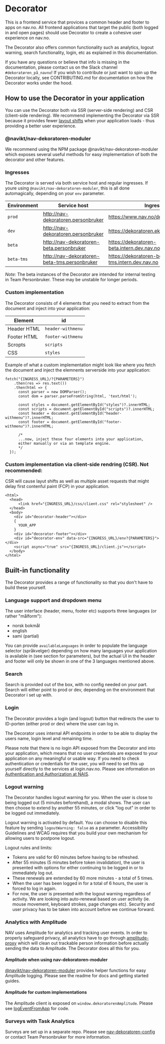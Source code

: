 # Decorator
This is a frontend service that provices a common header and footer to apps on nav.no. All frontend applications that target the public (both logged in and open pages) should use Decorator to create a cohesive user experience on nav.no.

The Decorator also offers common functionality such as analytics, logout warning, search functionality, login, etc as explained in this documentation.

If you have any questions or believe that info is missing in the documentation, please contact us on the Slack channel `#dekoratøren_på_navno`! If you wish to contribute or just want to spin up the Decorator locally, see CONTRIBUTING.md for documentation on how the Decorator works under the hood.

## How to use the Decorator in your application
You can use the Decorator both via SSR (server-side rendering) and CSR (client-side rendering). We recommend implementing the Decorator via SSR because it provides fewer [layout shifts](https://web.dev/articles/cls) when your application loads - thus providing a better user experience.

### @navikt/nav-dekoratoren-moduler
We recommend using the NPM package @navikt/nav-dekoratoren-moduler which exposes several useful methods for easy implementation of both the decorator and other features.

### Ingresses
The Decorator is served via both service host and regular ingresses.  If youre using `@navikt/nav-dekoratoren-moduler`, this is all done automagically, depending on your `env` parameter.

| Environment | Service host | Ingress |
| --- | ---- | --- |
| `prod`  | http://nav-dekoratoren.personbruker | https://www.nav.no/dekoratoren |
| `dev`  | http://nav-dekoratoren.personbruker | https://dekoratoren.ekstern.dev.nav.no |
| `beta`  | http://nav-dekoratoren-beta.personbruker | https://dekoratoren-beta.intern.dev.nav.no |
| `beta-tms`  | http://nav-dekoratoren-beta-tms.personbruker | https://dekoratoren-beta-tms.intern.dev.nav.no |

_Note:_ The beta instances of the Decorator are intended for internal testing in Team Personbruker. These may be unstable for longer periods.

### Custom implementation
The Decorator consists of 4 elements that you need to extract from the document and inject into your application:

| Element     | id                |
| ----------- | ----------------- |
| Header HTML | `header-withmenu` |
| Footer HTML | `footer-withmenu` |
| Scropts     | `scripts`         |
| CSS         | `styles`          |

Example of what a custom implementation might look like where you fetch the document and inject the elemnents serverside into your application:
```
fetch("{INGRESS_URL}/?{PARAMETERS}")
    .then(res => res.text())
    .then(html => {
      const parser = new DOMParser();
      const dom = parser.parseFromString(html, 'text/html');

      const styles = document.getElementById("styles")?.innerHTML;
      const scripts = document.getElementById("scripts")?.innerHTML;
      const header = document.getElementById("header-withmenu")?.innerHTML;
      const footer = document.getElementById("footer-withmenu")?.innerHTML;

      /*
      ...now, inject these four elements into your application,
      either manually or via an template engine.
      */
  });
```

### Custom implementation via client-side rendring (CSR). Not recommended:
CSR will cause layut shifts as well as multiple asset requests that might delay first contenful paint (FCP) in your application.

```
<html>
  <head>
      <link href="{INGRESS_URL}/css/client.css" rel="stylesheet" />
  </head>
  <body>
    <div id="decorator-header"></div>
    {
      YOUR_APP
    }
    <div id="decorator-footer"></div>
    <div id="decorator-env" data-src="{INGRESS_URL}/env?{PARAMETERS}"></div>
    <script async="true" src="{INGRESS_URL}/client.js"></script>
  </body>
</html>
```



## Built-in functionality
The Decorator provides a range of functionality so that you don't have to build these yourself.

### Language support and dropdown menu
The user interface (header, menu, footer etc) supports three languages (or rather "målform"):
- norsk bokmål
- english
- sami (partial)

You can provide `availableLanguages` in order to populate the language selector (språkvelger) depending on how many languages your application is available in (see section for parameters), but the actual UI in the header and footer will only be shown in one of the 3 languages mentioned above.

### Search
Search is provided out of the box, with no config needed on your part. Search will either point to prod or dev, depending on the environment that Decorator i set up with.

### Login
The Decorator provides a login (and logout) button that redirects the user to ID-porten (either prod or dev) where the user can log in.

The Decorator uses internal API endpoints in order to be able to display the users name, login level and remaining time.

Please note that there is no login API exposed from the Decorator and into your application, which means that no user credentials are exposed to your application on any meaningful or usable way. If you need to check authentication or credentials for the user, you will need to set this up yourself directly to the services at login.nav.no. Please see information on [Authentication and Authorization at NAIS](https://docs.nais.io/auth/).

### Logout warning
The Decorator handles logout warning for you. When the user is close to being logged out (5 minutes beforehand), a modal shows. The user can then choose to extend by another 55 minutes, or click "log out" in order to be logged out immediately.

Logout warning is activated by default. You can choose to disable this feature by sending `logoutWarning: false` as a parameter. Accessibility Guidelines and WCAG requires that you build your own mechanism for allowing users to postpone logout.

Logout rules and limits:
- Tokens are valid for 60 minutes before having to be refreshed.
- After 55 minutes (5 minutes before token invalidation), the user is presented with options for either continuing to be logged in or to immediately log out.
- These renewals are extended by 60 more minutes - a total of 5 times.
- When the user has been logged in for a total of 6 hours, the user is forced to log in again.
- For now, the user is presented with the logout warning regardless of activity. We are looking into auto-renewal based on user activity (ie. mouse movement, keyboard strokes, page changes etc). Security and user privacy has to be taken into account before we continue forward.

### Analytics with Amplitude
NAV uses Amplitude for analytics and tracking user events. In order to properly safeguard privacy, all analytics have to go through [amplitude-proxy](https://github.com/navikt/amplitude-proxy) which will clean out trackable person information before actually sending the data to Amplitude. The Decorator does all this for you.

#### Amplitude when using nav-dekoratoren-moduler
[@navikt/nav-dekoratoren-moduler](https://github.com/navikt/nav-dekoratoren-moduler) provides helper functions for easy Amplitude logging. Please see the readme for docs and getting started guides.

#### Amplitude for custom implementations
The Amplitude client is exposed on `window.dekoratorenAmplitude`. Please see [logEventFromApp](https://github.com/navikt/decorator-next/blob/332e92fca6e6aa7f0de36a62a87232533d6c9d45/packages/client/src/analytics/amplitude.ts#L101) for code. <br>

### Surveys with Task Analytics
Surveys are set up in a separate repo. Please see [nav-dekoratoren-config](https://github.com/navikt/nav-dekoratoren-config) or contact Team Personbruker for more information.